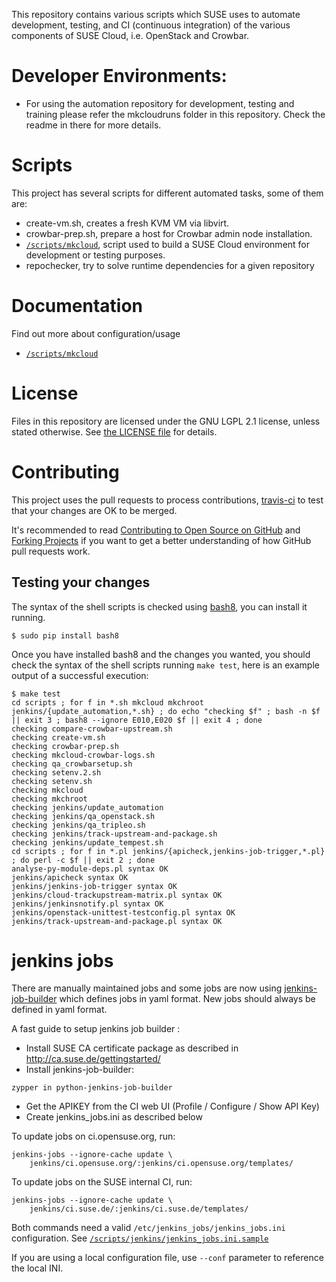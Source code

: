 This repository contains various scripts which SUSE uses to automate
development, testing, and CI (continuous integration) of the various
components of SUSE Cloud, i.e. OpenStack and Crowbar.

# Developer Environments:

* For using the automation repository for development, testing and training please refer
  the mkcloudruns folder in this repository. Check the readme in there for more details.

# Scripts

This project has several scripts for different automated tasks, some of them are:

* create-vm.sh, creates a fresh KVM VM via libvirt.
* crowbar-prep.sh, prepare a host for Crowbar admin node installation.
* [`/scripts/mkcloud`](docs/mkcloud.md), script used to build a SUSE Cloud environment
  for development or testing purposes.
* repochecker, try to solve runtime dependencies for a given repository

# Documentation

Find out more about configuration/usage

* [`/scripts/mkcloud`](docs/mkcloud.md)

# License

Files in this repository are licensed under the GNU LGPL 2.1 license,
unless stated otherwise. See [the LICENSE file](LICENSE) for details.

# Contributing

This project uses the pull requests to process contributions,
[travis-ci](http://travis-ci.org/) to test that your changes are OK to be
merged.

It's recommended to read
[Contributing to Open Source on GitHub](https://guides.github.com/activities/contributing-to-open-source)
and [Forking Projects](https://guides.github.com/activities/forking) if you
want to get a better understanding of how GitHub pull requests work.

## Testing your changes

The syntax of the shell scripts is checked using
[bash8](https://pypi.python.org/pypi/bash8), you can install it running.

```
$ sudo pip install bash8
```

Once you have installed bash8 and the changes you wanted, you should check the
syntax of the shell scripts running `make test`, here is an example output of
a successful execution:

```
$ make test
cd scripts ; for f in *.sh mkcloud mkchroot jenkins/{update_automation,*.sh} ; do echo "checking $f" ; bash -n $f || exit 3 ; bash8 --ignore E010,E020 $f || exit 4 ; done
checking compare-crowbar-upstream.sh
checking create-vm.sh
checking crowbar-prep.sh
checking mkcloud-crowbar-logs.sh
checking qa_crowbarsetup.sh
checking setenv.2.sh
checking setenv.sh
checking mkcloud
checking mkchroot
checking jenkins/update_automation
checking jenkins/qa_openstack.sh
checking jenkins/qa_tripleo.sh
checking jenkins/track-upstream-and-package.sh
checking jenkins/update_tempest.sh
cd scripts ; for f in *.pl jenkins/{apicheck,jenkins-job-trigger,*.pl} ; do perl -c $f || exit 2 ; done
analyse-py-module-deps.pl syntax OK
jenkins/apicheck syntax OK
jenkins/jenkins-job-trigger syntax OK
jenkins/cloud-trackupstream-matrix.pl syntax OK
jenkins/jenkinsnotify.pl syntax OK
jenkins/openstack-unittest-testconfig.pl syntax OK
jenkins/track-upstream-and-package.pl syntax OK
```

# jenkins jobs
There are manually maintained jobs and some jobs are now using
[jenkins-job-builder](http://docs.openstack.org/infra/jenkins-job-builder/)
which defines jobs in yaml format. New jobs should always be defined
in yaml format.

A fast guide to setup jenkins job builder :

* Install SUSE CA certificate package as described in http://ca.suse.de/gettingstarted/
* Install jenkins-job-builder:
```
zypper in python-jenkins-job-builder
```
* Get the APIKEY from the CI web UI (Profile / Configure / Show API Key)
* Create jenkins_jobs.ini as described below

To update jobs on ci.opensuse.org, run:

    jenkins-jobs --ignore-cache update \
        jenkins/ci.opensuse.org/:jenkins/ci.opensuse.org/templates/

To update jobs on the SUSE internal CI, run:

    jenkins-jobs --ignore-cache update \
        jenkins/ci.suse.de/:jenkins/ci.suse.de/templates/

Both commands need a valid `/etc/jenkins_jobs/jenkins_jobs.ini` configuration.
See [`/scripts/jenkins/jenkins_jobs.ini.sample`](scripts/jenkins/jenkins_jobs.ini.sample)

If you are using a local configuration file, use `--conf` parameter to
reference the local INI.
